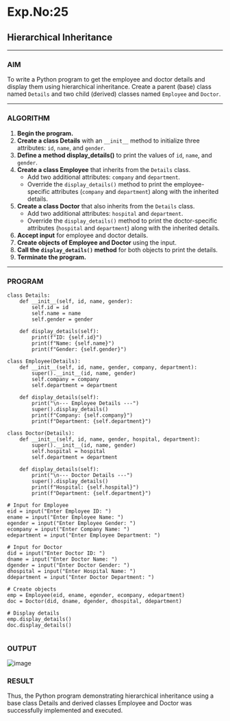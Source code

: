 # Exp.No:25  
## Hierarchical Inheritance

---

### AIM  
To write a Python program to get the employee and doctor details and display them using hierarchical inheritance. Create a parent (base) class named `Details` and two child (derived) classes named `Employee` and `Doctor`.

---

### ALGORITHM

1. **Begin the program.**
2. **Create a class Details** with an `__init__` method to initialize three attributes: `id`, `name`, and `gender`.
3. **Define a method display_details()** to print the values of `id`, `name`, and `gender`.
4. **Create a class Employee** that inherits from the `Details` class. 
   - Add two additional attributes: `company` and `department`.
   - Override the `display_details()` method to print the employee-specific attributes (`company` and `department`) along with the inherited details.
5. **Create a class Doctor** that also inherits from the `Details` class. 
   - Add two additional attributes: `hospital` and `department`.
   - Override the `display_details()` method to print the doctor-specific attributes (`hospital` and `department`) along with the inherited details.
6. **Accept input** for employee and doctor details.
7. **Create objects of Employee and Doctor** using the input.
8. **Call the `display_details()` method** for both objects to print the details.
9. **Terminate the program.**

---

### PROGRAM
```
class Details:
    def __init__(self, id, name, gender):
        self.id = id
        self.name = name
        self.gender = gender

    def display_details(self):
        print(f"ID: {self.id}")
        print(f"Name: {self.name}")
        print(f"Gender: {self.gender}")

class Employee(Details):
    def __init__(self, id, name, gender, company, department):
        super().__init__(id, name, gender)
        self.company = company
        self.department = department

    def display_details(self):
        print("\n--- Employee Details ---")
        super().display_details()
        print(f"Company: {self.company}")
        print(f"Department: {self.department}")

class Doctor(Details):
    def __init__(self, id, name, gender, hospital, department):
        super().__init__(id, name, gender)
        self.hospital = hospital
        self.department = department

    def display_details(self):
        print("\n--- Doctor Details ---")
        super().display_details()
        print(f"Hospital: {self.hospital}")
        print(f"Department: {self.department}")

# Input for Employee
eid = input("Enter Employee ID: ")
ename = input("Enter Employee Name: ")
egender = input("Enter Employee Gender: ")
ecompany = input("Enter Company Name: ")
edepartment = input("Enter Employee Department: ")

# Input for Doctor
did = input("Enter Doctor ID: ")
dname = input("Enter Doctor Name: ")
dgender = input("Enter Doctor Gender: ")
dhospital = input("Enter Hospital Name: ")
ddepartment = input("Enter Doctor Department: ")

# Create objects
emp = Employee(eid, ename, egender, ecompany, edepartment)
doc = Doctor(did, dname, dgender, dhospital, ddepartment)

# Display details
emp.display_details()
doc.display_details()


```

### OUTPUT  


![image](https://github.com/user-attachments/assets/7d124ac2-9871-4a2b-bdc9-0775c2bb3497)


### RESULT
Thus, the Python program demonstrating hierarchical inheritance using a base class Details and derived classes Employee and Doctor was successfully implemented and executed.

